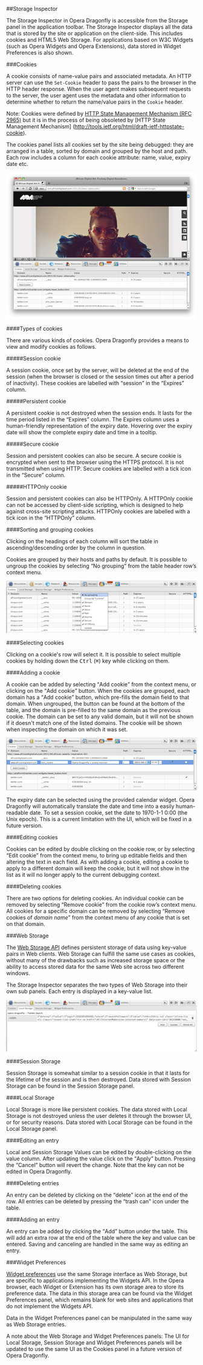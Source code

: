 ##Storage Inspector

The Storage Inspector in Opera Dragonfly is accessible from the Storage panel in the application toolbar. The Storage Inspector displays all the data that is stored by the site or application on the client-side. This includes cookies and HTML5 Web Storage. For applications based on W3C Widgets (such as Opera Widgets and Opera Extensions), data stored in Widget Preferences is also shown.

###Cookies

A cookie consists of name-value pairs and associated metadata. An HTTP server can use the `Set-Cookie` header to pass the pairs to the browser in the HTTP header response. When the user agent makes subsequent requests to the server, the user agent uses the metadata and other information to determine whether to return the name/value pairs in the `Cookie` header. 

Note: Cookies were defined by [HTTP State Management Mechanism (RFC 2965)](http://tools.ietf.org/html/rfc2965) but it is in the process of being obsoleted by [HTTP State Management Mechanism] (http://tools.ietf.org/html/draft-ietf-httpstate-cookie).

The cookies panel lists all cookies set by the site being debugged: they are arranged in a table, sorted by domain and grouped by the host and path. Each row includes a column for each cookie attribute: name, value, expiry date etc.

<img src="img/cookies-list.png" alt="list of cookies" />

####Types of cookies

There are various kinds of cookies. Opera Dragonfly provides a means to view and modify cookies as follows.

#####Session cookie

A session cookie, once set by the server, will be deleted at the end of the session (when the browser is closed or the session times out after a period of inactivity).  These cookies are labelled with <q>session</q> in the <q>Expires</q> column.
   
#####Persistent cookie

A persistent cookie is not destroyed when the session ends. It lasts for the time period listed in the <q>Expires</q> column. The Expires column uses a human-friendly representation of the expiry date. Hovering over the expiry date will show the complete expiry date and time in a tooltip.

#####Secure cookie

Session and persistent cookies can also be secure. A secure cookie is encrypted when sent to the browser using the HTTPS protocol. It is not transmitted when using HTTP. Secure cookies are labelled with a tick icon in the <q>Secure</q> column.

#####HTTPOnly cookie

Session and persistent cookies can also be HTTPOnly. A HTTPOnly cookie can not be accessed by client-side scripting, which is designed to help against cross-site scripting attacks. HTTPOnly cookies are labelled with a tick icon in the <q>HTTPOnly</q> column.

####Sorting and grouping cookies

Clicking on the headings of each column will sort the table in ascending/descending order by the column in question.

Cookies are grouped by their hosts and paths by default. It is possible to ungroup the cookies by selecting <q>No grouping</q> from the table header row’s context menu.

<img src="img/no-grouping.png" alt="ungrouping cookies" />

####Selecting cookies

Clicking on a cookie's row will select it. It is possible to select multiple cookies by holding down the <kbd>Ctrl</kbd> (<kbd>⌘</kbd>) key while clicking on them.  

####Adding a cookie

A cookie can be added by selecting <q>Add cookie</q> from the context menu, or clicking on the <q>Add cookie</q> button. When the cookies are grouped, each domain has a <q>Add cookie</q> button, which pre-fills the domain field to that domain. When ungrouped, the button can be found at the bottom of the table, and the domain is pre-filled to the same domain as the previous cookie. The domain can be set to any valid domain, but it will not be shown if it doesn't match one of the listed domains. The cookie will be shown when inspecting the domain on which it was set.

<img src="img/adding-cookie.png" alt="Adding a new cookie" />

The expiry date can be selected using the provided calendar widget. Opera Dragonfly will automatically translate the date and time into a easily human-readable date. To set a session cookie, set the date to 1970-1-1 0:00 (the Unix epoch). This is a current limitation with the UI, which will be fixed in a future version.

####Editing cookies

Cookies can be edited by double clicking on the cookie row, or by selecting <q>Edit cookie</q> from the context menu, to bring up editable fields and then altering the text in each field. As with adding a cookie, editing a cookie to apply to a different domain will keep the cookie, but it will not show in the list as it will no longer apply to the current debugging context.

####Deleting cookies

There are two options for deleting cookies. An individual cookie can be removed by selecting <q>Remove cookie</q> from the cookie row’s context menu. All cookies for a specific domain can be removed by selecting <q>Remove cookies of <var>domain name</var></q> from the context menu of any cookie that is set on that domain.

###Web Storage

The [Web Storage API](http://www.w3.org/TR/webstorage/) defines persistent storage of data using key-value pairs in Web clients. Web Storage can fulfill the same use cases as cookies, without many of the drawbacks such as increased storage space or the ability to access stored data for the same Web site across two different windows. 
 
The Storage Inspector separates the two types of Web Storage into their own sub panels. Each entry is displayed in a key-value list. 

<img src="img/local-storage.png" alt="local storage" />

####Session Storage

Session Storage is somewhat similar to a session cookie in that it lasts for the lifetime of the session and is then destroyed. Data stored with Session Storage can be found in the Session Storage panel.

####Local Storage

Local Storage is more like persistent cookies. The data stored with Local Storage is not destroyed unless the user deletes it through the browser UI, or for security reasons. Data stored with Local Storage can be found in the Local Storage panel.


####Editing an entry

Local and Session Storage Values can be edited by double-clicking on the value column. After updating the value click on the <q>Apply</q> button. Pressing the <q>Cancel</q> button will revert the change. Note that the key can not be edited in Opera Dragonfly.

####Deleting entries

An entry can be deleted by clicking on the <q>delete</q> icon at the end of the row. All entries can be deleted by pressing the <q>trash can</q> icon under the table.

####Adding an entry 

An entry can be added by clicking the <q>Add</q> button under the table. This will add an extra row at the end of the table where the key and value can be entered. Saving and canceling are handled in the same way as editing an entry.

###Widget Preferences

<a href="http://www.w3.org/TR/widgets-apis/#the-preferences-attribute">Widget preferences</a> use the same Storage interface as Web Storage, but are specific to applications implementing the Widgets API. In the Opera browser, each Widget or Extension has its own storage area to store its preference data. The data in this storage area can be found via the Widget Preferences panel, which remains blank for web sites and applications that do not implement the Widgets API.

Data in the Widget Preferences panel can be manipulated in the same way as Web Storage entries.

A note about the Web Storage and Widget Preferences panels: The UI for Local Storage, Session Storage and Widget Preferences panels will be updated to use the same UI as the Cookies panel in a future version of Opera Dragonfly. 